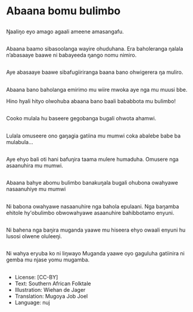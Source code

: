 # Abaana bomu bulimbo

##
Ŋaaliŋo eyo amago
agaali ameene
amasangafu.

##
Abaana baamo
sibasoolanga wayire
ohuduhana. Era
baholeranga ŋalala
n’abasaaye baawe ni
babayeeda ŋango nomu
nimiro.

##
Aye abasaaye baawe
sibafugiiriranga baana
bano ohwigerera ŋa
muliro.

##
Abaana bano baholanga
emirimo mu wiire
mwoka aye nga mu
muusi bbe.

Hino hyali hityo olwohuba abaana bano
baali bababbota mu bulimbo!

##
Cooko mulala hu
baseere gegobanga
bugali ohwota ahamwi.

##
Lulala omuseere ono
gaŋagia gatiina mu
mumwi coka abalebe
babe ba mulabula...

##
Aye ehyo bali oti hani
bafuŋira taama mulere
humaduha. Omusere
nga asaanuhira mu
mumwi.

##
Abaana bahye abomu
bulimbo banakuŋala
bugali ohubona
owahyawe nasaanuhiye
mu mumwi

##
Ni babona owahyawe
nasaanuhire nga bahola
epulaani. Nga baŋamba
ehitole hy'obulimbo
obwowahyawe
asaanuhire
bahibbotamo enyuni.

##
Ni bahena nga baŋira
muganda yaawe mu
hiseera ehyo owaali
enyuni hu lusosi olwene
oluleeŋi.

##
Ni wahya eryuba ko ni
liŋwayo Muganda
yaawe oyo gaguluha
gatiinira ni gemba mu
njase yomu mugamba.

##
* License: [CC-BY]
* Text: Southern African Folktale
* Illustration: Wiehan de Jager
* Translation: Mugoya Job Joel
* Language: nuj
